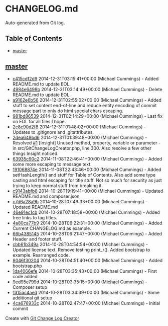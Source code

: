 CHANGELOG.md
============

Auto-generated from Git log.

## Table of Contents

 * [master](#master)

## [master](../../tree/master)
 * [c415cdf2d9](../../commit/c415cdf2d97e413a56f638e310b431d99b51624f) 2014-12-31T03:15:41+00:00 (Michael Cummings) - Added README.md to update EOL.
 * [4984e6498b](../../commit/4984e6498bbacab0bda86f03d44048c7223fa716) 2014-12-31T03:14:49+00:00 (Michael Cummings) - Delete README.md to update EOL.
 * [a9162e6b56](../../commit/a9162e6b568b6b691ffedb5924fab008758818bc) 2014-12-31T02:55:02+00:00 (Michael Cummings) - Added stuff to set content end-of-line and reduce entity encoding of commit message part to only do html special chars escaping.
 * [981bd86539](../../commit/981bd8653904967df03e1a05fc8256f44204b30c) 2014-12-31T02:14:29+00:00 (Michael Cummings) - Last fix on EOL for all files I hope.
 * [2c8c90d2f8](../../commit/2c8c90d2f81423cd76d04aa974004a17ca6c8ffe) 2014-12-31T01:48:02+00:00 (Michael Cummings) - Updates to .gitignore and .gitattributes.
 * [2dea649bd6](../../commit/2dea649bd6808c14971493a60364ad74b14ca103) 2014-12-31T01:39:48+00:00 (Michael Cummings) - Resolved [#1](../../issues/1) [Insight] Unused method, property, variable or parameter - in src/GitChangeLogCreator.php, line 300. Also resolve a few other things Insight noticed.
 * [63935c90c2](../../commit/63935c90c286dc929f13aeb0a4ace2ee92b0d4e7) 2014-11-08T22:46:41+00:00 (Michael Cummings) - Added some more escaping to message text.
 * [191068874e](../../commit/191068874e8d7001c0f832afd4390ebcab7e85a0) 2014-11-08T22:43:46+00:00 (Michael Cummings) - Added setHashLength() and stuff for Table of Contents. Also add some type casting and html escaping for title stuff. Not so much for security as just trying to keep normal stuff from breaking it.
 * [c9143abfb8](../../commit/c9143abfb8748b2b20e679cfc36c3e8e1e9970fb) 2014-10-28T19:19:41+00:00 (Michael Cummings) - Updated README.md and composer.json
 * [c7d6a28a9b](../../commit/c7d6a28a9b940be6057bda1d36c2cf26f3e06105) 2014-10-28T07:49:33+00:00 (Michael Cummings) - Updated README.md
 * [46e91ec1cb](../../commit/46e91ec1cb95cf84fa1c5b26a4c1a62634f6b63e) 2014-10-28T07:18:58+00:00 (Michael Cummings) - Added tree links to tag titles.
 * [4a80ca77b9](../../commit/4a80ca77b93c03e596a3cc399f1e413de88e418d) 2014-10-28T06:22:31+00:00 (Michael Cummings) - Added Current CHANGELOG.md as example.
 * [66b4385145](../../commit/66b43851454f7db3c70878e3fceb666a51ebb1bb) 2014-10-28T06:21:47+00:00 (Michael Cummings) - Added Header and footer stuff.
 * [cbb61b349a](../../commit/cbb61b349a3fc51946c2981c9ed1d8a11da4587e) 2014-10-28T04:54:54+00:00 (Michael Cummings) - Updated license text. Remove testing print_r(). Added bootstrap to example. Rearranged code.
 * [8046f30204](../../commit/8046f30204b4c971c86ee6f3e7d51a3211e9fb3c) 2014-10-28T04:51:40+00:00 (Michael Cummings) - Added bootstrap.php
 * [1da4066efe](../../commit/1da4066efe53514697c0bbb347ea9a7f5b56c2ae) 2014-10-28T03:35:43+00:00 (Michael Cummings) - First code added
 * [9ed95e799d](../../commit/9ed95e799d5cc26a5bb15e851e581c53c5c31ee3) 2014-10-28T03:35:15+00:00 (Michael Cummings) - Composer setup
 * [1315ac4aed](../../commit/1315ac4aed169cb8a7307b052e30aa342e2f9ee5) 2014-10-28T03:34:39+00:00 (Michael Cummings) - Some additional git setup
 * [4ca676933c](../../commit/4ca676933cc6fc94ed163be9cbb89307dda2cb6d) 2014-10-28T02:47:47+00:00 (Michael Cummings) - Initial commit

Create with [Git Change Log Creator](https://github.com/Dragonrun1/git-change-log-creator)
